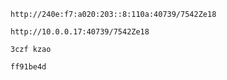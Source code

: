 ```
http://240e:f7:a020:203::8:110a:40739/7542Ze18
```
```
http://10.0.0.17:40739/7542Ze18
```
```
3czf kzao
```
```
ff91be4d
```